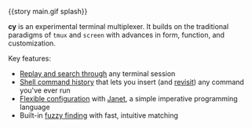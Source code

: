 {{story main.gif splash}}

**cy** is an experimental terminal multiplexer. It builds on the traditional paradigms of `tmux` and `screen` with advances in form, function, and customization.

Key features:

- [Replay and search through](/replay-mode.md) any terminal session
- [Shell command history](/command-history.md) that lets you insert (and [revisit](/command-history/ctrl+r.md#ctrlr)) any command you've ever run
- [Flexible configuration](/configuration.md) with [Janet](https://janet-lang.org/), a simple imperative programming language
- Built-in [fuzzy finding](/user-input/fuzzy-finding.md) with fast, intuitive matching
